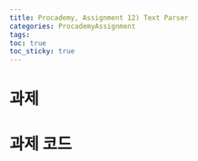 ```yaml
---
title: Procademy, Assignment 12) Text Parser
categories: ProcademyAssignment
tags: 
toc: true
toc_sticky: true
---
```


# **과제**

# **과제 코드**
